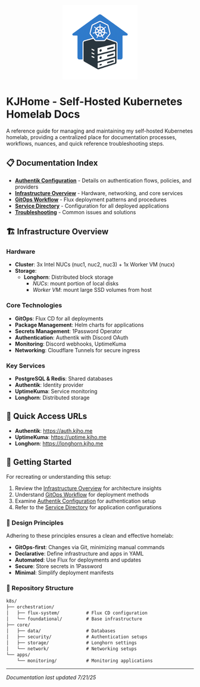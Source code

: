 <div align="center">
  <img src="https://github.com/kylejschultz/kjho.me/raw/docs/assets/images/logo_transparent.png" alt="KJHome Logo" width="200" style="border: none; box-shadow: none; background: transparent;" />
</div>

# KJHome - Self-Hosted Kubernetes Homelab Docs

A reference guide for managing and maintaining my self-hosted Kubernetes homelab, providing a centralized place for documentation processes, workflows, nuances, and quick reference troubleshooting steps.

## 📋 Documentation Index

- [**Authentik Configuration**](Authentik-Configuration) - Details on authentication flows, policies, and providers
- [**Infrastructure Overview**](Infrastructure-Overview) - Hardware, networking, and core services
- [**GitOps Workflow**](GitOps-Workflow) - Flux deployment patterns and procedures
- [**Service Directory**](Service-Directory) - Configuration for all deployed applications
- [**Troubleshooting**](Troubleshooting) - Common issues and solutions

## 🏗️ Infrastructure Overview

### Hardware
- **Cluster**: 3x Intel NUCs (nuc1, nuc2, nuc3) + 1x Worker VM (nucx)
- **Storage**:
    - **Longhorn**: Distributed block storage
        - *NUCs*: mount portion of local disks
        - *Worker VM*: mount large SSD volumes from host

### Core Technologies
- **GitOps**: Flux CD for all deployments
- **Package Management**: Helm charts for applications
- **Secrets Management**: 1Password Operator
- **Authentication**: Authentik with Discord OAuth
- **Monitoring**: Discord webhooks, UptimeKuma
- **Networking**: Cloudflare Tunnels for secure ingress

### Key Services
- **PostgreSQL & Redis**: Shared databases
- **Authentik**: Identity provider
- **UptimeKuma**: Service monitoring
- **Longhorn**: Distributed storage

## 🔗 Quick Access URLs

- **Authentik**: https://auth.kjho.me
- **UptimeKuma**: https://uptime.kjho.me
- **Longhorn**: https://longhorn.kjho.me

## 🚀 Getting Started

For recreating or understanding this setup:

1. Review the [Infrastructure Overview](infrastructure/gitops-workflow.md) for architecture insights
2. Understand [GitOps Workflow](infrastructure/gitops-workflow.md) for deployment methods
3. Examine [Authentik Configuration](services/security/authentik-setup.md) for authentication setup
4. Refer to the [Service Directory](infrastructure/service-directory.md) for application configurations

### 🎯 Design Principles

Adhering to these principles ensures a clean and effective homelab:

- **GitOps-first**: Changes via Git, minimizing manual commands
- **Declarative**: Define infrastructure and apps in YAML
- **Automated**: Use Flux for deployments and updates
- **Secure**: Store secrets in 1Password
- **Minimal**: Simplify deployment manifests

### 📁 Repository Structure

```
k8s/
├── orchestration/
│   ├── flux-system/          # Flux CD configuration
│   └── foundational/         # Base infrastructure
├── core/
│   ├── data/                 # Databases
│   ├── security/             # Authentication setups
│   ├── storage/              # Longhorn settings
│   └── network/              # Networking setups
└── apps/
    └── monitoring/           # Monitoring applications
```

---

*Documentation last updated 7/21/25*
